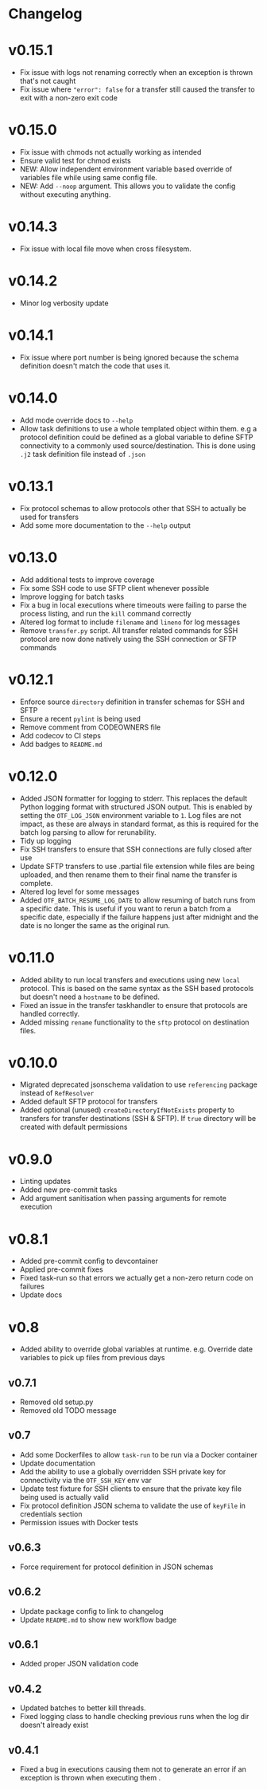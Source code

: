 # Changelog

# v0.15.1

- Fix issue with logs not renaming correctly when an exception is thrown that's not caught
- Fix issue where `"error": false` for a transfer still caused the transfer to exit with a non-zero exit code

# v0.15.0

- Fix issue with chmods not actually working as intended
- Ensure valid test for chmod exists
- NEW: Allow independent environment variable based override of variables file while using same config file.
- NEW: Add `--noop` argument. This allows you to validate the config without executing anything.

# v0.14.3

- Fix issue with local file move when cross filesystem.

# v0.14.2

- Minor log verbosity update

# v0.14.1

- Fix issue where port number is being ignored because the schema definition doesn't match the code that uses it.

# v0.14.0

- Add mode override docs to `--help`
- Allow task definitions to use a whole templated object within them. e.g a protocol definition could be defined as a global variable to define SFTP connectivity to a commonly used source/destination. This is done using `.j2` task definition file instead of `.json`

# v0.13.1

- Fix protocol schemas to allow protocols other that SSH to actually be used for transfers
- Add some more documentation to the `--help` output

# v0.13.0

- Add additional tests to improve coverage
- Fix some SSH code to use SFTP client whenever possible
- Improve logging for batch tasks
- Fix a bug in local executions where timeouts were failing to parse the process listing, and run the `kill` command correctly
- Altered log format to include `filename` and `lineno` for log messages
- Remove `transfer.py` script. All transfer related commands for SSH protocol are now done natively using the SSH connection or SFTP commands

# v0.12.1

- Enforce source `directory` definition in transfer schemas for SSH and SFTP
- Ensure a recent `pylint` is being used
- Remove comment from CODEOWNERS file
- Add codecov to CI steps
- Add badges to `README.md`

# v0.12.0

- Added JSON formatter for logging to stderr. This replaces the default Python logging format with structured JSON output. This is enabled by setting the `OTF_LOG_JSON` environment variable to `1`. Log files are not impact, as these are always in standard format, as this is required for the batch log parsing to allow for rerunability.
- Tidy up logging
- Fix SSH transfers to ensure that SSH connections are fully closed after use
- Update SFTP transfers to use .partial file extension while files are being uploaded, and then rename them to their final name the transfer is complete.
- Altered log level for some messages
- Added `OTF_BATCH_RESUME_LOG_DATE` to allow resuming of batch runs from a specific date. This is useful if you want to rerun a batch from a specific date, especially if the failure happens just after midnight and the date is no longer the same as the original run.

# v0.11.0

- Added ability to run local transfers and executions using new `local` protocol. This is based on the same syntax as the SSH based protocols but doesn't need a `hostname` to be defined.
- Fixed an issue in the transfer taskhandler to ensure that protocols are handled correctly.
- Added missing `rename` functionality to the `sftp` protocol on destination files.

# v0.10.0

- Migrated deprecated jsonschema validation to use `referencing` package instead of `RefResolver`
- Added default SFTP protocol for transfers
- Added optional (unused) `createDirectoryIfNotExists` property to transfers for transfer destinations (SSH & SFTP). If `true` directory will be created with default permissions

# v0.9.0

- Linting updates
- Added new pre-commit tasks
- Add argument sanitisation when passing arguments for remote execution

# v0.8.1

- Added pre-commit config to devcontainer
- Applied pre-commit fixes
- Fixed task-run so that errors we actually get a non-zero return code on failures
- Update docs

# v0.8

- Added ability to override global variables at runtime. e.g. Override date variables to pick up files from previous days

## v0.7.1

- Removed old setup.py
- Removed old TODO message

## v0.7

- Add some Dockerfiles to allow `task-run` to be run via a Docker container
- Update documentation
- Add the ability to use a globally overridden SSH private key for connectivity via the `OTF_SSH_KEY` env var
- Update test fixture for SSH clients to ensure that the private key file being used is actually valid
- Fix protocol definition JSON schema to validate the use of `keyFile` in credentials section
- Permission issues with Docker tests

## v0.6.3

- Force requirement for protocol definition in JSON schemas

## v0.6.2

- Update package config to link to changelog
- Update `README.md` to show new workflow badge

## v0.6.1

- Added proper JSON validation code

## v0.4.2

- Updated batches to better kill threads.
- Fixed logging class to handle checking previous runs when the log dir doesn't already exist

## v0.4.1

- Fixed a bug in executions causing them not to generate an error if an exception is thrown when executing them .
